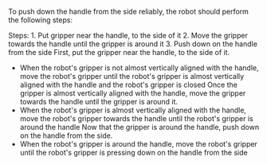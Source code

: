 To push down the handle from the side reliably, the robot should perform the following steps:

Steps: 1. Put gripper near the handle, to the side of it  2. Move the gripper towards the handle until the gripper is around it  3. Push down on the handle from the side
First, put the gripper near the handle, to the side of it.
- When the robot's gripper is not almost vertically aligned with the handle, move the robot's gripper until the robot's gripper is almost vertically aligned with the handle and the robot's gripper is closed
Once the gripper is almost vertically aligned with the handle, move the gripper towards the handle until the gripper is around it.
- When the robot's gripper is almost vertically aligned with the handle, move the robot's gripper towards the handle until the robot's gripper is around the handle 
Now that the gripper is around the handle, push down on the handle from the side.
- When the robot's gripper is around the handle, move the robot's gripper until the robot's gripper is pressing down on the handle from the side